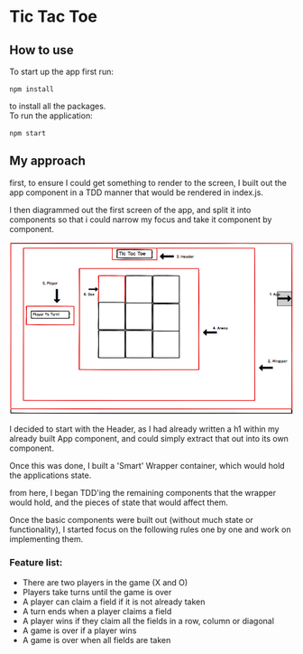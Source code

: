 # Tic Tac Toe

## How to use

To start up the app first run:

```
npm install
```

to install all the packages.
<br />
To run the application:

```
npm start
```

## My approach

first, to ensure I could get something to render to the screen, I built out the app component in a TDD manner that would be rendered in index.js.

I then diagrammed out the first screen of the app, and split it into components so that i could narrow my focus and take it component by component.

![First diagram of first screen](./public/tic-tac-toe-mockup1.png)

I decided to start with the Header, as I had already written a h1 within my already built App component, and could simply extract that out into its own component.

Once this was done, I built a 'Smart' Wrapper container, which would hold the applications state.

from here, I began TDD'ing the remaining components that the wrapper would hold, and the pieces of state that would affect them.

Once the basic components were built out (without much state or functionality), I started focus on the following rules one by one and work on implementing them.

### Feature list:

* There are two players in the game (X and O)
* Players take turns until the game is over
* A player can claim a field if it is not already taken
* A turn ends when a player claims a field
* A player wins if they claim all the fields in a row, column or diagonal
* A game is over if a player wins
* A game is over when all fields are taken
